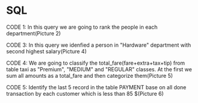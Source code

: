 # SQL
CODE 1: In this query we are going to rank the people in each department(Picture 2)

CODE 3: In this query we idenfied a person in "Hardware" department with second highest salary(Picture 4)

CODE 4: We are going to classify the total_fare(fare+extra+tax+tip) from table taxi as "Premium", "MEDIUM" and "REGULAR" classes. At the first we sum all amounts as a total_fare and then 
categorize them(Picture 5)

CODE 5: Identify the last  5 record in the table PAYMENT base on  all done transaction by each customer which is less than 85 $(Picture 6)

